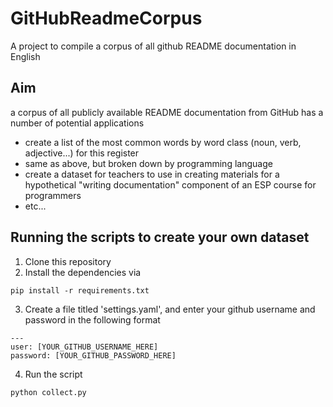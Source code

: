 # GitHubReadmeCorpus
A project to compile a corpus of all github README documentation in English

## Aim
a corpus of all publicly available README documentation from GitHub has a number
of potential applications
* create a list of the most common words by word class (noun, verb, adjective...) for this register
* same as above, but broken down by programming language
* create a dataset for teachers to use in creating materials for a hypothetical "writing documentation" component of an ESP course for programmers
* etc...

## Running the scripts to create your own dataset
1. Clone this repository
2. Install the dependencies via 
```
pip install -r requirements.txt
```
3. Create a file titled 'settings.yaml', and enter your github username and password in the following format
```
---
user: [YOUR_GITHUB_USERNAME_HERE]
password: [YOUR_GITHUB_PASSWORD_HERE]
```
4. Run the script
```
python collect.py
```

